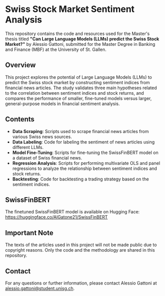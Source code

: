 # Swiss Stock Market Sentiment Analysis

This repository contains the code and resources used for the Master's thesis titled **"Can Large Language Models (LLMs) predict the Swiss Stock Market?"** by Alessio Gattoni, submitted for the Master Degree in Banking and Finance (MBF) at the University of St. Gallen.

## Overview

This project explores the potential of Large Language Models (LLMs) to predict the Swiss stock market by constructing sentiment indices from financial news articles. The study validates three main hypotheses related to the correlation between sentiment indices and stock returns, and compares the performance of smaller, fine-tuned models versus larger, general-purpose models in financial sentiment analysis.

## Contents

- **Data Scraping**: Scripts used to scrape financial news articles from various Swiss news sources.
- **Data Labeling**: Code for labeling the sentiment of news articles using different LLMs.
- **Model Fine-Tuning**: Scripts for fine-tuning the SwissFinBERT model on a dataset of Swiss financial news.
- **Regression Analysis**: Scripts for performing multivariate OLS and panel regressions to analyze the relationship between sentiment indices and stock returns.
- **Backtesting**: Code for backtesting a trading strategy based on the sentiment indices.

## SwissFinBERT

The finetuned SwissFinBERT model is available on Hugging Face: https://huggingface.co/AlGatone21/SwissFinBERT

## Important Note

The texts of the articles used in this project will not be made public due to copyright reasons. Only the code and the methodology are shared in this repository.

## Contact

For any questions or further information, please contact Alessio Gattoni at alessio.gattoni@student.unisg.ch.
